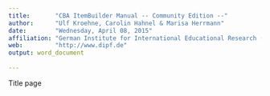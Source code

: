 ```yaml
---
title:       "CBA ItemBuilder Manual -- Community Edition --"
author:      "Ulf Kroehne, Carolin Hahnel & Marisa Herrmann"
date:        "Wednesday, April 08, 2015"
affiliation: "German Institute for International Educational Research (DIPF), Frankfurt am Main"
web:         "http://www.dipf.de"
output: word_document
 
---
```


Title page